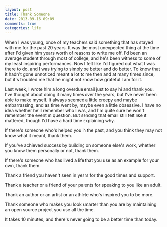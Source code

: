 ```yaml
---
layout: post
title: Thank Someone
date: 2013-09-16 09:09
comments: true
categories: life
---
```

When I was young, once of my teachers said something that has stayed with me for the past 20 years. It was the most unexpected thing at the time after I'd given him years worth of reasons to write me off. I'd been an average student through most of college, and he's been witness to some of my least inspiring performances. Now I felt like I'd figured out what I was there to do, and I was trying to simply be better and do better. To know that it hadn't gone unnoticed meant a lot to me then and at many times since, but it's troubled me that he might not know how grateful I am for it.<!--more-->

Last week, I wrote him a long overdue email just to say hi and thank you. I've thought about doing it many times over the years, but I've never been able to make myself. It always seemed a little creepy and maybe embarrassing, and as time went by, maybe even a little obsessive. I have no idea whether he'll remember who I was, and I'm quite sure he won't remember the event in question. But sending that email still felt like it mattered, though I'd have a hard time explaining why.

If there's someone who's helped you in the past, and you think they may not know what it meant, thank them.

If you've achieved success by building on someone else's work, whether you know them personally or not, thank them.

If there's someone who has lived a life that you use as an example for your own, thank them.

Thank a friend you haven't seen in years for the good times and support.

Thank a teacher or a friend of your parents for speaking to you like an adult.

Thank an author or an artist or an athlete who's inspired you to be more.

Thank someone who makes you look smarter than you are by maintaining an open source project you use all the time.

It takes 10 minutes, and there's never going to be a better time than today.
